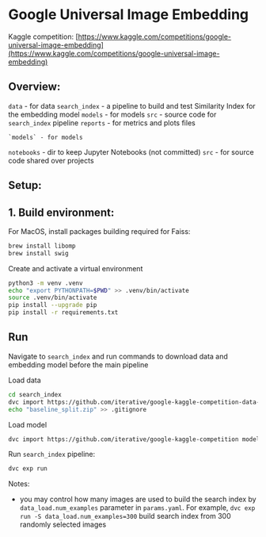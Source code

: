Google Universal Image Embedding
==============================

Kaggle competition: [https://www.kaggle.com/competitions/google-universal-image-embedding](https://www.kaggle.com/competitions/google-universal-image-embedding)


Overview:
------
`data` - for data 
`search_index` - a pipeline to build and test Similarity Index for the embedding model
    `models` - for models
    `src` - source code for `search_index` pipeline
    `reports` - for  metrics and plots files 
    
    `models` - for models
    
`notebooks` - dir to keep Jupyter Notebooks (not committed)
`src` - for source code shared over projects


Setup:
------

## 1. Build environment:

For MacOS, install packages building required for Faiss:
```bash 
brew install libomp
brew install swig
```

Сreate and activate a virtual environment
```bash
python3 -m venv .venv
echo "export PYTHONPATH=$PWD" >> .venv/bin/activate
source .venv/bin/activate
pip install --upgrade pip
pip install -r requirements.txt
```


## Run 
Navigate to `search_index` and run commands to download data and embedding model before the main pipeline

Load data 
```bash
cd search_index 
dvc import https://github.com/iterative/google-kaggle-competition-data-pipeline data/baseline_split.zip --rev v1.0
echo "baseline_split.zip" >> .gitignore
```

Load model 

```bash 
dvc import https://github.com/iterative/google-kaggle-competition models/saved_model.pt -o models/
```

Run `search_index` pipeline:
```bash
dvc exp run
```

Notes:
- you may control how many images are used to build the search index by `data_load.num_examples` parameter in `params.yaml`. For example, `dvc exp run -S data_load.num_examples=300` build search index from 300 randomly selected images 